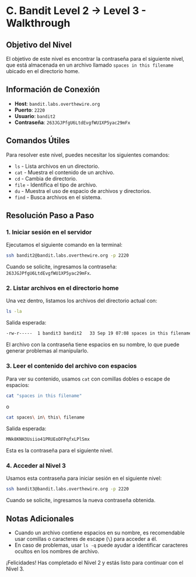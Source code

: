 # C. Bandit Level 2 → Level 3 - Walkthrough

## Objetivo del Nivel

El objetivo de este nivel es encontrar la contraseña para el siguiente nivel, que está almacenada en un archivo llamado `spaces in this filename` ubicado en el directorio home.

## Información de Conexión

- **Host**: `bandit.labs.overthewire.org`
- **Puerto**: `2220`
- **Usuario**: `bandit2`
- **Contraseña**: `263JGJPfgU6LtdEvgfWU1XP5yac29mFx`

## Comandos Útiles

Para resolver este nivel, puedes necesitar los siguientes comandos:
- `ls` - Lista archivos en un directorio.
- `cat` - Muestra el contenido de un archivo.
- `cd` - Cambia de directorio.
- `file` - Identifica el tipo de archivo.
- `du` - Muestra el uso de espacio de archivos y directorios.
- `find` - Busca archivos en el sistema.

## Resolución Paso a Paso

### 1. Iniciar sesión en el servidor

Ejecutamos el siguiente comando en la terminal:

```sh
ssh bandit2@bandit.labs.overthewire.org -p 2220
```

Cuando se solicite, ingresamos la contraseña: `263JGJPfgU6LtdEvgfWU1XP5yac29mFx`.

### 2. Listar archivos en el directorio home

Una vez dentro, listamos los archivos del directorio actual con:

```sh
ls -la
```

Salida esperada:

```sh
-rw-r-----  1 bandit3 bandit2   33 Sep 19 07:08 spaces in this filename
```

El archivo con la contraseña tiene espacios en su nombre, lo que puede generar problemas al manipularlo.

### 3. Leer el contenido del archivo con espacios

Para ver su contenido, usamos `cat` con comillas dobles o escape de espacios:

```sh
cat "spaces in this filename"
```

o

```sh
cat spaces\ in\ this\ filename
```

Salida esperada:

```sh
MNk8KNH3Usiio41PRUEoDFPqfxLPlSmx
```

Esta es la contraseña para el siguiente nivel.

### 4. Acceder al Nivel 3

Usamos esta contraseña para iniciar sesión en el siguiente nivel:

```sh
ssh bandit3@bandit.labs.overthewire.org -p 2220
```

Cuando se solicite, ingresamos la nueva contraseña obtenida.

## Notas Adicionales

- Cuando un archivo contiene espacios en su nombre, es recomendable usar comillas o caracteres de escape (`\`) para acceder a él.
- En caso de problemas, usar `ls -q` puede ayudar a identificar caracteres ocultos en los nombres de archivo.

¡Felicidades! Has completado el Nivel 2 y estás listo para continuar con el Nivel 3.